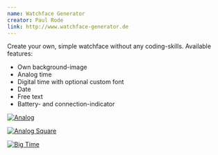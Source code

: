 ```yaml
---
name: Watchface Generator
creator: Paul Rode
link: http://www.watchface-generator.de
---
```

Create your own, simple watchface without any coding-skills.
Available features:
- Own background-image
- Analog time
- Digital time with optional custom font
- Date
- Free text
- Battery- and connection-indicator

[![Analog](http://www.watchface-generator.de/v2/watchfaces/20140130/ultra_analog/preview.png)](http://www.watchface-generator.de/v2/watchfaces/20140130/ultra_analog/)

[![Analog Square](http://www.watchface-generator.de/wf/20140214/analog/preview.png)](http://www.watchface-generator.de/wf/20140214/analog/)

[![Big Time](http://www.watchface-generator.de/wf/20140612/big_kredit_2/preview.png)](http://www.watchface-generator.de/wf/20140612/big_kredit_2/)
